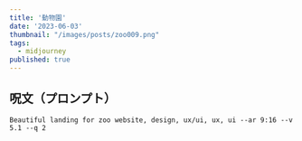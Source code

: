 ```yaml
---
title: '動物園'
date: '2023-06-03'
thumbnail: "/images/posts/zoo009.png"
tags:
  - midjourney
published: true
---
```


## 呪文（プロンプト）
```
Beautiful landing for zoo website, design, ux/ui, ux, ui --ar 9:16 --v 5.1 --q 2
```